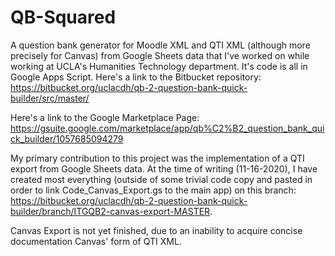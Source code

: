 # QB-Squared
A question bank generator for Moodle XML and QTI XML (although more precisely for Canvas) from Google Sheets data that I've worked on while working at UCLA's Humanities Technology department. It's code is all in Google Apps Script. Here's a link to the Bitbucket repository:
https://bitbucket.org/uclacdh/qb-2-question-bank-quick-builder/src/master/

Here's a link to the Google Marketplace Page:
https://gsuite.google.com/marketplace/app/qb%C2%B2_question_bank_quick_builder/1057685094279

My primary contribution to this project was the implementation of a QTI export from Google Sheets data. At the time of writing (11-16-2020), I have created most everything (outside of some trivial code copy and pasted in order to link Code_Canvas_Export.gs to the main app) on this branch: https://bitbucket.org/uclacdh/qb-2-question-bank-quick-builder/branch/ITGQB2-canvas-export-MASTER.

Canvas Export is not yet finished, due to an inability to acquire concise documentation Canvas' form of QTI XML.
